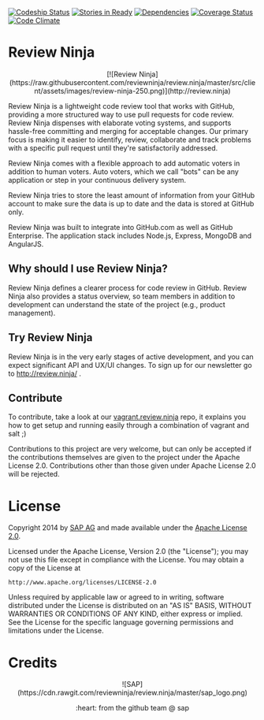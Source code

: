 [![Codeship Status](https://codeship.io/projects/c947ac30-e856-0131-ba4d-6ed2984e85b2/status)](https://codeship.io/projects/26050) [![Stories in Ready](https://badge.waffle.io/reviewninja/review.ninja.svg?label=ready&title=Ready)](http://waffle.io/reviewninja/review.ninja) [![Dependencies](https://david-dm.org/reviewninja/review.ninja.png)](https://david-dm.org/reviewninja/review.ninja) [![Coverage Status](https://img.shields.io/coveralls/reviewninja/review.ninja.svg)](https://coveralls.io/r/reviewninja/review.ninja?branch=master) [![Code Climate](https://codeclimate.com/github/reviewninja/review.ninja.png)](https://codeclimate.com/github/reviewninja/review.ninja)

Review Ninja
============

<p align="center">
[![Review Ninja](https://raw.githubusercontent.com/reviewninja/review.ninja/master/src/client/assets/images/review-ninja-250.png)](http://review.ninja)

Review Ninja is a lightweight code review tool that works with GitHub, providing a more structured way to use pull requests for code review. Review Ninja dispenses with elaborate voting systems, and supports hassle-free committing and merging for acceptable changes. Our primary focus is making it easier to identify, review, collaborate and track problems with a specific pull request until they're satisfactorily addressed.

Review Ninja comes with a flexible approach to add automatic voters in addition to human voters. Auto voters, which we call "bots" can be any application or step in your continuous delivery system.

Review Ninja tries to store the least amount of information from your GitHub account to make sure the data is up to date and the data is stored at GitHub only.

Review Ninja was built to integrate into GitHub.com as well as GitHub Enterprise. The application stack includes Node.js, Express, MongoDB and AngularJS.

Why should I use Review Ninja?
------------------------------

Review Ninja defines a clearer process for code review in GitHub. Review Ninja also provides a status overview, so team members in addition to development can understand the state of the project (e.g., product management).

Try Review Ninja
----------------

Review Ninja is in the very early stages of active development, and you can expect significant API and UX/UI
changes. To sign up for our newsletter go to http://review.ninja/ .

Contribute
----------

To contribute, take a look at our [vagrant.review.ninja](https://github.com/reviewninja/vagrant.review.ninja) repo, it explains you how to get setup and running easily through a combination of vagrant and salt ;)

Contributions to this project are very welcome, but can only be accepted if the contributions themselves are given to the project under the Apache License 2.0. Contributions other than those given under Apache License 2.0 will be rejected.

License
=======

Copyright 2014 by [SAP AG](http://www.sap.com) and made available under the [Apache License 2.0](http://www.apache.org/licenses/LICENSE-2.0). 

Licensed under the Apache License, Version 2.0 (the "License");
you may not use this file except in compliance with the License.
You may obtain a copy of the License at

    http://www.apache.org/licenses/LICENSE-2.0

Unless required by applicable law or agreed to in writing, software
distributed under the License is distributed on an "AS IS" BASIS,
WITHOUT WARRANTIES OR CONDITIONS OF ANY KIND, either express or implied.
See the License for the specific language governing permissions and
limitations under the License.

Credits
=======

<p align="center">
![SAP](https://cdn.rawgit.com/reviewninja/review.ninja/master/sap_logo.png)

<p align="center">
:heart: from the github team @ sap
